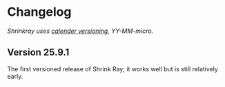 # Changelog

*Shrinkray uses [calender versioning](https://calver.org/), YY-MM-micro.*

## Version 25.9.1

The first versioned release of Shrink Ray; it works well but is still relatively early.
